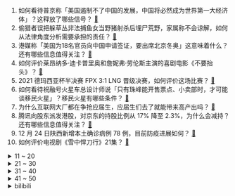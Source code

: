 1. 如何看待普京称「美国遏制不了中国的发展，中国将必然成为世界第一大经济体」？这释放了哪些信号？ [:link:](https://www.zhihu.com/question/508117655)
2. 偷猎者误把躲草丛非法捕鱼女当野猪射杀后埋尸荒野，家属称不会谅解，如何从法律角度分析需要承担的责任？ [:link:](https://www.zhihu.com/question/507938010)
3. 港媒称「美国为18名官员向中国申请签证，要出席北京冬奥」这意味着什么？还有哪些信息值得关注？ [:link:](https://www.zhihu.com/question/508253680)
4. 如何评价莱昂纳多·迪卡普里奥和詹妮弗·劳伦斯主演的喜剧电影《不要抬头》？ [:link:](https://www.zhihu.com/question/489257735)
5. 2021 德玛西亚杯半决赛 FPX 3:1 LNG 晋级决赛，如何评价这场比赛？ [:link:](https://www.zhihu.com/question/508307523)
6. 如何看待祝融号火星车总设计师说「只有珠峰能开售票点、小卖部时，才可能谈移民火星」？移民火星有哪些条件？ [:link:](https://www.zhihu.com/question/508129889)
7. 为什么互联网大厂都在争抢应届生，应届生们去了就能带来高产出吗？ [:link:](https://www.zhihu.com/question/507629971)
8. 腾讯向股东派发港股，对京东的持股比例从 17% 降至 2.3%，为什么会减持？还有哪些信息值得关注？ [:link:](https://www.zhihu.com/question/507855785)
9. 12 月 24 日陕西新增本土确诊病例 78 例，目前防疫进展如何？ [:link:](https://www.zhihu.com/question/508213997)
10. 如何评价电视剧《雪中悍刀行》21集？ [:link:](https://www.zhihu.com/question/508317088)
<details>
<summary>11 ~ 20</summary>

11. 如何评价电影《生化危机：欢迎来到浣熊市》？ [:link:](https://www.zhihu.com/question/495923127)
12. 《蜘蛛侠 3》首周票房 5.8 亿美元，超越 2021 所有漫威电影，如何评价这部影片？ [:link:](https://www.zhihu.com/question/507248020)
13. 你看过什么封神级的网络小说? [:link:](https://www.zhihu.com/question/359404780)
14. 那些考研二战失败的人，现在都怎么样了？ [:link:](https://www.zhihu.com/question/349516833)
15. 2021年基本过完，今年有哪些最新网文值得看？ [:link:](https://www.zhihu.com/question/508149648)
16. 有没有什么关于初雪的文案与句子呢？ [:link:](https://www.zhihu.com/question/504401396)
17. 这一年，你和另一半在生活态度上有哪些变化？这些变化又对孩子的成长有哪些明显影响？ [:link:](https://www.zhihu.com/question/506121372)
18. 2021 年你在健身上花了多少钱？去过多少次健身房？ [:link:](https://www.zhihu.com/question/503464320)
19. 放弃考研是种什么样的感受? [:link:](https://www.zhihu.com/question/418168872)
20. 2021 年哪个瞬间让你决定分手？ [:link:](https://www.zhihu.com/question/503464176)
</details>
<details>
<summary>21 ~ 30</summary>

21. 可以讲一个最近让你们爆笑的笑话吗？ [:link:](https://www.zhihu.com/question/490501134)
22. 大三女孩疑因租房纠纷服毒身亡，房东发长文回应称「是她先骂我的，不会道歉」，如何从法律层面分析此事？ [:link:](https://www.zhihu.com/question/508226449)
23. 2021 KPL 秋季总决赛 eStarPro 4:1 击败 TTG 夺冠，如何评价这场比赛？ [:link:](https://www.zhihu.com/question/508307294)
24. 为什么有的人明明很虚伪却感觉其人缘很好，而有的人明明很善良却感觉被孤立？ [:link:](https://www.zhihu.com/question/40092699)
25. 商务工作中戴 Apple Watch 可以吗？ [:link:](https://www.zhihu.com/question/357232560)
26. 翻白眼用力过猛有可能把眼球翻 180 度看到自己的大脑吗？ [:link:](https://www.zhihu.com/question/366758093)
27. 有没有比较高级的生日文案？ [:link:](https://www.zhihu.com/question/494078023)
28. 如何看待2021KPL秋季赛总决赛武汉eStar Pro获得冠军？ [:link:](https://www.zhihu.com/question/508305152)
29. 有没有那种特别甜一点也不虐的甜文？ [:link:](https://www.zhihu.com/question/481882161)
30. 证监会表示满足合规要求的 VIE 架构企业备案后可以赴境外上市，这意味着什么？还有哪些值得关注的信息？ [:link:](https://www.zhihu.com/question/508175376)
</details>
<details>
<summary>31 ~ 40</summary>

31. 有哪些文笔佳高质量的言情小说推荐？ [:link:](https://www.zhihu.com/question/35334758)
32. 如何评价《海贼王》漫画第 1036 话情报？ [:link:](https://www.zhihu.com/question/498978723)
33. 如何看待《一年一度喜剧大赛》的王晧史策？ [:link:](https://www.zhihu.com/question/502689474)
34. 你听过最励志的一句文案是什么？ [:link:](https://www.zhihu.com/question/437716992)
35. 你知道哪些令人拍案叫绝的英语成语翻译？ [:link:](https://www.zhihu.com/question/267896650)
36. 有什么短篇超级虐的小说推荐？ [:link:](https://www.zhihu.com/question/490535885)
37. 有哪些让你用一次后感觉「以前的力气都白费了」的家居好物？ [:link:](https://www.zhihu.com/question/420760487)
38. 如果让你重新选择一次大学专业，你会选择什么？ [:link:](https://www.zhihu.com/question/359584072)
39. 电影《误杀2》好看吗? [:link:](https://www.zhihu.com/question/507204051)
40. 你认识的不懂电脑的人有什么令人哭笑不得的操作？ [:link:](https://www.zhihu.com/question/267172350)
</details>
<details>
<summary>41 ~ 50</summary>

41. 如何一次性通过科目三? [:link:](https://www.zhihu.com/question/24523966)
42. 用破壁机能做出哪些好吃的？ [:link:](https://www.zhihu.com/question/66056631)
43. 有没有甜到让人脸红心跳的小说？ [:link:](https://www.zhihu.com/question/482362972)
44. 有什么很虐的短篇小说吗，想大哭一场？ [:link:](https://www.zhihu.com/question/471426519)
45. 普京在 2021 年度记者会中称，中俄正联合研发「高科技武器」，本次记者会有哪些信息值得关注？ [:link:](https://www.zhihu.com/question/508003846)
46. 初三了想努力学习来得及吗? [:link:](https://www.zhihu.com/question/508167065)
47. 有什么高颜值又有寓意的新年礼物值得推荐？ [:link:](https://www.zhihu.com/question/439006400)
48. 詹姆斯·韦伯太空望远镜发射升空，此前已推迟 14 年，这一任务有哪些挑战？将为宇宙探索带来怎样的突破？ [:link:](https://www.zhihu.com/question/508071961)
49. 有没有不烂大街的高级文案？ [:link:](https://www.zhihu.com/question/489208790)
50. 如何评价 2022 考研英语试题，英语一和英语二难度如何？ [:link:](https://www.zhihu.com/question/508247327)
</details><details>
<summary>bilibili</summary>

1. “总有一天，全城的狗，都要高看我！” [:link:](//www.bilibili.com/video/BV18D4y1c7BM)
2. 红伞伞，白杆杆，做了一周手酸酸。。 [:link:](//www.bilibili.com/video/BV1MM4y1w79w)
3. 【泛式/剧情MAD】无败的陨落，奇迹的复活!「T.E.I.O」 [:link:](//www.bilibili.com/video/BV1jF411B7sw)
4. 最能让带英破防的人是谁？【硬核狠人21】 [:link:](//www.bilibili.com/video/BV16F411B744)
5. 2021年，漠叔都干了什么 [:link:](//www.bilibili.com/video/BV1zS4y1Q7kq)
6. 【腾格尔对《热爱105℃的你》下手了】耳朵听完，烫到嘴了！ [:link:](//www.bilibili.com/video/BV1f34y167NR)
7. 10元一份，碳水含量爆表！这东西为什么能火爆南方校门口？ [:link:](//www.bilibili.com/video/BV1GZ4y1D7vX)
8. 2098年12月26日，分享一则新闻。 [:link:](//www.bilibili.com/video/BV1VF41167yr)
9. 【唐诗逸新舞】洛阳旧事，一舞盛唐。国家队带你看真正的绝对演绎！【超清4k美颜暴击】 [:link:](//www.bilibili.com/video/BV1zL4y1n7Jv)
10. “这游戏……也太好玩了吧！” [:link:](//www.bilibili.com/video/BV1eF411B7nT)
<details>
<summary>11 ~ 20</summary>

11. 标准粤语，高手过招 [:link:](//www.bilibili.com/video/BV1xa41167gV)
12. 画大饼 [:link:](//www.bilibili.com/video/BV1or4y1U7Zr)
13. 夜店8888一瓶酒！音量炸裂，舞池狂嗨，胖富豪嘴都笑裂了【还债系列ep02-Master】 [:link:](//www.bilibili.com/video/BV1RP4y1H7pd)
14. 因为搞钱，我进了派出所。。。 [:link:](//www.bilibili.com/video/BV1cq4y1m7L5)
15. 不要“做”挑战？（十三期下或十四期） [:link:](//www.bilibili.com/video/BV1hL41157He)
16. 200%最强美食还原“蟹黄堡”！掉san版... [:link:](//www.bilibili.com/video/BV15R4y1s7Vn)
17. 原神里的二次元彩蛋【第二期】 [:link:](//www.bilibili.com/video/BV1G3411v7Mn)
18. 《原神》小剧场——「璃月雅集」第四期 [:link:](//www.bilibili.com/video/BV16P4y1H7dF)
19. 司令体验镇魂曲 [:link:](//www.bilibili.com/video/BV1Gq4y1m71y)
20. 蜘 蛛 感 应 [:link:](//www.bilibili.com/video/BV1A34y1r7CN)
</details>
<details>
<summary>21 ~ 30</summary>

21. 【圣 诞 烧 鸡 舞 】 [:link:](//www.bilibili.com/video/BV1GZ4y1X7om)
22. 《明日方舟》EP - Melting White [:link:](//www.bilibili.com/video/BV1pa41167XE)
23. “大胆点生活，你没有那么多观众” [:link:](//www.bilibili.com/video/BV1Ab4y1v7Yd)
24. 与理发师的心理战 [:link:](//www.bilibili.com/video/BV1YP4y1H7a4)
25. 照顾一只绝症的猫，我们一家都身心俱疲…… [:link:](//www.bilibili.com/video/BV16m4y197UU)
26. 说实话有点小后悔当初发了那条动态 [:link:](//www.bilibili.com/video/BV1di4y197au)
27. 这  都  什  么  妖  魔  鬼  怪！！ [:link:](//www.bilibili.com/video/BV1f44y1j7dk)
28. 【医学博士】住手！不要再伤害你的眼睛 I 隐形眼镜怎么选？ [:link:](//www.bilibili.com/video/BV1Wu411S7mr)
29. 圣 诞 杰 [:link:](//www.bilibili.com/video/BV1Xr4y1U7dh)
30. 【时代少年团专访】B站居然被他们玩明白了！？【bilibili星访问 第127期】 [:link:](//www.bilibili.com/video/BV1ca41167qq)
</details>
<details>
<summary>31 ~ 40</summary>

31. 【全网最细，不细抽我】我算出了爱情公寓有多大？b站第一人 [:link:](//www.bilibili.com/video/BV1hF411B7or)
32. 像泥沙一样的美味，到底是虾还是土呢？中华美食真的是博大精深啊，你想象不到的美食 [:link:](//www.bilibili.com/video/BV13a41167Tx)
33. 【第五人格】【深渊的呼唤V】宣传视频 《大都会-Metropolis》 [:link:](//www.bilibili.com/video/BV1gL4y1n7oF)
34. 当Bbox达人在地下车库用嘴巴模仿小号会发生什么 [:link:](//www.bilibili.com/video/BV1n3411v7vV)
35. 僵尸摔被遗忘的国粹， 被称为是京剧中最难的动作，您的一句叫好是最大的支持！ [:link:](//www.bilibili.com/video/BV1Qb4y1v7mN)
36. 啥家庭能天天吃这个啊…… [:link:](//www.bilibili.com/video/BV1Z34y167su)
37. 妈妈：希望你永远电量十足 [:link:](//www.bilibili.com/video/BV1Kq4y1m7ig)
38. 垂 死 病 中 惊 坐 起      大 喊 姐 姐 我 可 以 [:link:](//www.bilibili.com/video/BV1Zi4y197FG)
39. 冷水浴有危险！请勿模仿！2021年12月24号朝阳冬泳怪鸽冷水浴健身梅开二度！坚持就是胜利！加油！奥利给！哈哈哈哈哈哈我 [:link:](//www.bilibili.com/video/BV1KF411B7Xo)
40. 《水浒传》原著影视全解读！带你看懂奇书与神剧！（P1高俅发迹） [:link:](//www.bilibili.com/video/BV16F411B7Ek)
</details>
<details>
<summary>41 ~ 50</summary>

41. 一个晚上，一支笔，一个奇迹！！ [:link:](//www.bilibili.com/video/BV1DR4y1W72p)
42. 《重返未来：1999》首测预告PV 实机首曝 招募开启！ [:link:](//www.bilibili.com/video/BV1aL4y1H7L6)
43. 只 有 男 寝 才 有 的 默 契 [:link:](//www.bilibili.com/video/BV1L44y177KX)
44. 小伙事业爱情多重打击下想轻生，的哥暖心安慰后报警救人挽回一条生命 [:link:](//www.bilibili.com/video/BV1M34y1r7Wk)
45. 孤独在黄昏里散步，惆怅已经没有力气再去控制你的情绪，我流逝的青春啊~ [:link:](//www.bilibili.com/video/BV1uL4y1n7ep)
46. 全网首吃凶狠圆轴蟹，跟吃了僵尸一样，到现在还感到恶心 [:link:](//www.bilibili.com/video/BV1dr4y1U7xW)
47. 圣诞心愿：希望我永远18岁（开枪 [:link:](//www.bilibili.com/video/BV13Z4y1X7aC)
48. 印度街头蛋糕。非常的卫生也很安全 [:link:](//www.bilibili.com/video/BV1iL41157cd)
49. 以前的老虎vs现在的老虎 [:link:](//www.bilibili.com/video/BV1sL4y1n7e2)
50. 喜欢看UP主受苦的朋友请进！ [:link:](//www.bilibili.com/video/BV13r4y1S7WA)
</details>
<details>
<summary>51 ~ 60</summary>

51. 啊哈哈哈哈，圣诞来咯 [:link:](//www.bilibili.com/video/BV1tP4y1H7T5)
52. 男人为什么要努力 [:link:](//www.bilibili.com/video/BV1wq4y1m7Sp)
53. 【TF家族】冬日特辑——《2021下雪的夜》 [:link:](//www.bilibili.com/video/BV1Gu411S7t8)
54. 【同人动画】儿童迪迦5：深海霸王-阿古茹！！！！！！！ [:link:](//www.bilibili.com/video/BV1AR4y1s7xs)
55. 低音炮狗狗唱歌苏死了wooooo~ [:link:](//www.bilibili.com/video/BV1PZ4y1X7C5)
56. 一开始以为只是圣诞家庭游戏，看到最后... [:link:](//www.bilibili.com/video/BV1BM4y1c7QE)
57. 【英文脱口秀互动】正常关系 [:link:](//www.bilibili.com/video/BV1pP4y1J7Yh)
58. 踢爆卫星？爆肝30天，我们在现实中拍出柯南腿的真正力量！！ [:link:](//www.bilibili.com/video/BV1GS4y1M7Kg)
59. 【半佛】花呗都被消费主义吓到了 [:link:](//www.bilibili.com/video/BV1sS4y1M7f5)
60. 假steam究竟有多离谱？up主以身试毒揭开假steam背后的秘密 [:link:](//www.bilibili.com/video/BV1Pq4y1m78Q)
</details>
<details>
<summary>61 ~ 70</summary>

61. 生活真让猫头大！ [:link:](//www.bilibili.com/video/BV1a3411x7p3)
62. 有效化妆教程（敲实用） [:link:](//www.bilibili.com/video/BV1Pu411S7WU)
63. 我猜出了这玩意儿的配方~然后做了一棵好大的树 [:link:](//www.bilibili.com/video/BV1jF411B7n7)
64. 来自祖国的温暖！骑行博主异国骑行遇中国铁建，被邀回“家”吃饭 [:link:](//www.bilibili.com/video/BV12i4y197yc)
65. 他说的太对了，周杰伦可不能倒啊！ [:link:](//www.bilibili.com/video/BV17q4y1B7YZ)
66. 【再放送】rerorerorerorero [:link:](//www.bilibili.com/video/BV1h44y1J7bm)
67. 让粉丝决定我的一日三餐，他们竟然全叫我喝芦荟汁儿？ [:link:](//www.bilibili.com/video/BV1c34y1r7At)
68. 抽到一斗一定不能错过这个桥「原神」 [:link:](//www.bilibili.com/video/BV1Au411S7z2)
69. B站跨晚⚠️绝密录像 [:link:](//www.bilibili.com/video/BV1Jq4y1m76r)
70. 40万粉！感谢大家！继续走吧，莫回头啦 [:link:](//www.bilibili.com/video/BV1aD4y1c7Jg)
</details>
<details>
<summary>71 ~ 80</summary>

71. 把妹妹当成弟弟养了多年，男主却浑然不知！这番快把我笑死了！哈哈！ [:link:](//www.bilibili.com/video/BV1oR4y1W7wJ)
72. 小伙靠蹬自行车赚了1500万，却只能住3平米小屋，吃垃圾食品！ [:link:](//www.bilibili.com/video/BV1V44y177J3)
73. 【tiktok】光环变装~可可爱爱圣诞版~ tiktok id：socalsanta [:link:](//www.bilibili.com/video/BV14b4y1v7sc)
74. “18岁还没觉醒替身正常吗” [:link:](//www.bilibili.com/video/BV1Vr4y1S78M)
75. 陈奕迅《圣诞结》《Lonely Christmas》双金曲！祝大家圣诞快乐 [:link:](//www.bilibili.com/video/BV1w34y1r76n)
76. 【Rookie】我们的故事，就到这里吧 [:link:](//www.bilibili.com/video/BV1HD4y1c7c1)
77. 其实我很孤独... [:link:](//www.bilibili.com/video/BV1UY411H7zj)
78. 鉴定网络热门艺术视频12 [:link:](//www.bilibili.com/video/BV1z34y167mx)
79. 【罗翔】妖精骗婚？法律倒真的没考虑过这个问题…… [:link:](//www.bilibili.com/video/BV1zL4y1n7Yv)
80. 【野生人类图鉴】奶奶带大，广场一霸 [:link:](//www.bilibili.com/video/BV1RQ4y1a717)
</details>
<details>
<summary>81 ~ 90</summary>

81. 有人要和我挑战蓝线吗？ [:link:](//www.bilibili.com/video/BV1yL411j75j)
82. 今年，谁还在抵制圣诞节？ [:link:](//www.bilibili.com/video/BV15u411S7fb)
83. 神曲翻唱《Take Me Hand》你需要被治愈了！ [:link:](//www.bilibili.com/video/BV1h44y1J7P3)
84. 【Poppy Playtime动画】玩偶回忆录 | 我也不愿成为怪物 [:link:](//www.bilibili.com/video/BV1nm4y197A8)
85. 自制植物大战僵尸...房顶它破了！ [:link:](//www.bilibili.com/video/BV1ST4y1f7pB)
86. 语文课本第一励志文，看过完整版后你还会被它感动吗？ [:link:](//www.bilibili.com/video/BV1sS4y1M7tj)
87. 危险♂派对 [:link:](//www.bilibili.com/video/BV18L411j7Es)
88. 滨州学院军训顺拐被教练拉出来唱歌的那个男孩来了，本人来了，谢谢大家喜欢，《新贵妃醉酒》完整版 [:link:](//www.bilibili.com/video/BV1Ar4y1S7eq)
89. 疑用工单位拖欠工资，工人抡大锤砸墙 [:link:](//www.bilibili.com/video/BV1ca41167n2)
90. ⚡ 给我唱𝙗𝙚𝙡𝙞𝙚𝙫𝙚𝙧是吧 ⚡ [:link:](//www.bilibili.com/video/BV1ui4y1R7y2)
</details>
<details>
<summary>91 ~ 100</summary>

91. 巨牢固！史上最简单的圆头速成！！牢固到甩不掉！ [:link:](//www.bilibili.com/video/BV1DY411W7Ut)
92. 深夜便利店干饭,正好遇到便利店上货也太幸运了!美食探店/无广试吃员 [:link:](//www.bilibili.com/video/BV1qR4y1W7r1)
93. 用容嬷嬷的声音叫老公起床，一醒来就是四大名著！ [:link:](//www.bilibili.com/video/BV1Gr4y1S744)
94. 大饼画的好男友跑不了 [:link:](//www.bilibili.com/video/BV16P4y1H7CU)
95. 我们曾以为一切都来得及 [:link:](//www.bilibili.com/video/BV1pm4y197cq)
96. 我对ASOUL入脑后，明白了嘉然约等于克苏鲁 [:link:](//www.bilibili.com/video/BV11T4y1f78Q)
97. 六首2021年全网都在找的俄罗斯神曲，旋律好上头，我打赌你都听过 [:link:](//www.bilibili.com/video/BV1Ha411k7FX)
98. 2021鬼畜全明星大回顾！ [:link:](//www.bilibili.com/video/BV1xP4y1J7n3)
99. 学会这一招，你的糖葫芦能比别人多卖5块钱！ [:link:](//www.bilibili.com/video/BV1sS4y1M7RG)
100. 北方冬天就这点好 [:link:](//www.bilibili.com/video/BV1V44y1J745)
</details></details>